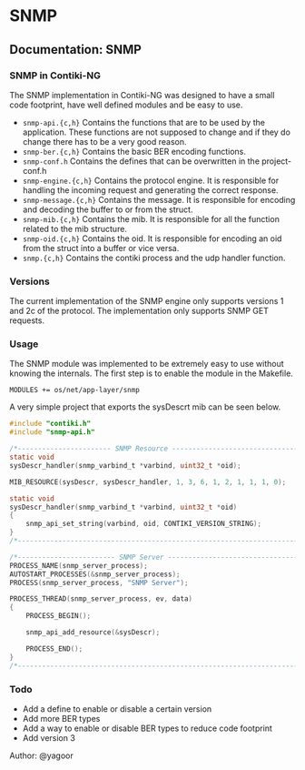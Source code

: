 # SNMP


## Documentation: SNMP

### SNMP in Contiki-NG

The SNMP implementation in Contiki-NG was designed to have a small code footprint, have well defined modules and be easy to use.

 - ```snmp-api.{c,h}``` Contains the functions that are to be used by the application. These functions are not supposed to change and if they do change there has to be a very good reason.
 - ```snmp-ber.{c,h}``` Contains the basic BER encoding functions. 
 - ```snmp-conf.h``` Contains the defines that can be overwritten in the project-conf.h
 - ```snmp-engine.{c,h}``` Contains the protocol engine. It is responsible for handling the incoming request and generating the correct response.
 - ```snmp-message.{c,h}``` Contains the message. It is responsible for encoding and decoding the buffer to or from the struct.
 - ```snmp-mib.{c,h}``` Contains the mib. It is responsible for all the function related to the mib structure.
 - ```snmp-oid.{c,h}``` Contains the oid. It is responsible for encoding an oid from the struct into a buffer or vice versa.
 - ```snmp.{c,h}``` Contains the contiki process and the udp handler function.

### Versions
The current implementation of the SNMP engine only supports versions 1 and 2c of the protocol. The implementation only supports SNMP GET requests.

### Usage
The SNMP module was implemented to be extremely easy to use without knowing the internals. The first step is to enable the module in the Makefile.
```
MODULES += os/net/app-layer/snmp
```

A very simple project that exports the sysDescrt mib can be seen below.

```c
#include "contiki.h"
#include "snmp-api.h"

/*----------------------- SNMP Resource -------------------------------------*/
static void
sysDescr_handler(snmp_varbind_t *varbind, uint32_t *oid);

MIB_RESOURCE(sysDescr, sysDescr_handler, 1, 3, 6, 1, 2, 1, 1, 1, 0);

static void
sysDescr_handler(snmp_varbind_t *varbind, uint32_t *oid)
{
	snmp_api_set_string(varbind, oid, CONTIKI_VERSION_STRING);
}
/*---------------------------------------------------------------------------*/

/*------------------------ SNMP Server --------------------------------------*/
PROCESS_NAME(snmp_server_process);
AUTOSTART_PROCESSES(&snmp_server_process);
PROCESS(snmp_server_process, "SNMP Server");

PROCESS_THREAD(snmp_server_process, ev, data)
{
	PROCESS_BEGIN();

	snmp_api_add_resource(&sysDescr);

	PROCESS_END();
}
/*---------------------------------------------------------------------------*/
```


### Todo
- Add a define to enable or disable a certain version
- Add more BER types
- Add a way to enable or disable BER types to reduce code footprint
- Add version 3

Author: @yagoor
